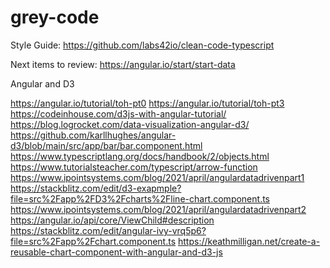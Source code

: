 # grey-code


Style Guide:
https://github.com/labs42io/clean-code-typescript


Next items to review:
https://angular.io/start/start-data

Angular and D3

https://angular.io/tutorial/toh-pt0
https://angular.io/tutorial/toh-pt3
https://codeinhouse.com/d3js-with-angular-tutorial/
https://blog.logrocket.com/data-visualization-angular-d3/
https://github.com/karllhughes/angular-d3/blob/main/src/app/bar/bar.component.html
https://www.typescriptlang.org/docs/handbook/2/objects.html
https://www.tutorialsteacher.com/typescript/arrow-function
https://www.ipointsystems.com/blog/2021/april/angulardatadrivenpart1
https://stackblitz.com/edit/d3-exapmple?file=src%2Fapp%2FD3%2Fcharts%2Fline-chart.component.ts
https://www.ipointsystems.com/blog/2021/april/angulardatadrivenpart2
https://angular.io/api/core/ViewChild#description
https://stackblitz.com/edit/angular-ivy-vrq5p6?file=src%2Fapp%2Fchart.component.ts
https://keathmilligan.net/create-a-reusable-chart-component-with-angular-and-d3-js